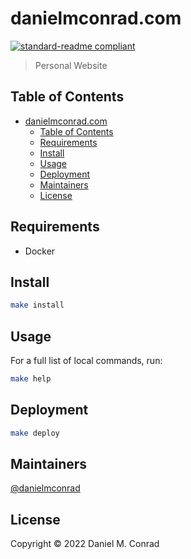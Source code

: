 # danielmconrad.com

[![standard-readme compliant](https://img.shields.io/badge/standard--readme-OK-green.svg?style=flat-square)](https://github.com/RichardLitt/standard-readme)

> Personal Website

## Table of Contents

- [danielmconrad.com](#danielmconrad.com)
  - [Table of Contents](#table-of-contents)
  - [Requirements](#requirements)
  - [Install](#install)
  - [Usage](#usage)
  - [Deployment](#deployment)
  - [Maintainers](#maintainers)
  - [License](#license)

## Requirements

- Docker

## Install

```sh
make install
```

## Usage

For a full list of local commands, run:

```sh
make help
```

## Deployment

```sh
make deploy
```

## Maintainers

[@danielmconrad](https://github.com/danielmconrad)

## License

Copyright © 2022 Daniel M. Conrad

